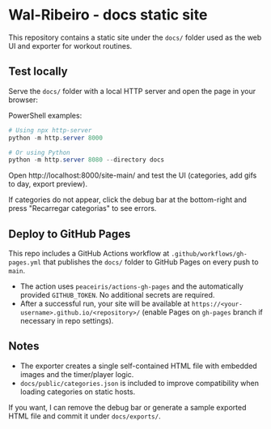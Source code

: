 # Wal-Ribeiro - docs static site

This repository contains a static site under the `docs/` folder used as the web UI and exporter for workout routines.

## Test locally

Serve the `docs/` folder with a local HTTP server and open the page in your browser:

PowerShell examples:

```powershell
# Using npx http-server
python -m http.server 8000

# Or using Python
python -m http.server 8080 --directory docs
```

Open http://localhost:8000/site-main/ and test the UI (categories, add gifs to day, export preview).

If categories do not appear, click the debug bar at the bottom-right and press "Recarregar categorias" to see errors.

## Deploy to GitHub Pages

This repo includes a GitHub Actions workflow at `.github/workflows/gh-pages.yml` that publishes the `docs/` folder to GitHub Pages on every push to `main`.

- The action uses `peaceiris/actions-gh-pages` and the automatically provided `GITHUB_TOKEN`. No additional secrets are required.
- After a successful run, your site will be available at `https://<your-username>.github.io/<repository>/` (enable Pages on `gh-pages` branch if necessary in repo settings).

## Notes

- The exporter creates a single self-contained HTML file with embedded images and the timer/player logic.
- `docs/public/categories.json` is included to improve compatibility when loading categories on static hosts.

If you want, I can remove the debug bar or generate a sample exported HTML file and commit it under `docs/exports/`.